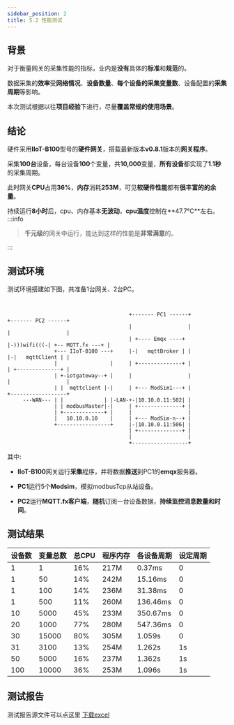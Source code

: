 ```yaml
---
sidebar_position: 2
title: 5.2 性能测试
---
```


## 背景

对于衡量网关的采集性能的指标，业内是**没有**具体的**标准**和**规范**的。

数据采集的**效率**受**网络情况**、**设备数量**、**每个设备的采集变量数**、设备配置的**采集周期**等影响。

本次测试根据以往**项目经验**下进行，尽量**覆盖常规的使用场景**。

## 结论

硬件采用**IIoT-B100**型号的**硬件网关**，搭载最新版本**v0.8.1**版本的**网关程序**。

采集**100台**设备，每台设备**100**个变量，共**10,000**变量，**所有设备**都实现了**1.1秒**的采集周期。

此时网关**CPU**占用**36%**，**内存**消耗**253M**，可见**软硬件性能**都有**很丰富的的余量**。

持续运行**8小时**后，cpu、内存基本**无波动**，**cpu温度**控制在**47.7℃**左右。
:::info

> **千元级**的网关中运行，能达到这样的性能是**非常满意**的。

:::


## 测试环境
测试环境搭建如下图，共准备1台网关、2台PC。
```

                                         
                                       +------- PC1 ------+            +------- PC2 ------+
                                       |                  |            |                  |
                                       | +---- Emqx ----+ |-)))wifi(((-| +-- MQTT.fx ---+ |
               +--- IIoT-B100 ---+     |-|   mqttBroker | |            |-|   mqttClient | |
               |                 |     | +--------------+ |            | +--------------+ |
               | +-iotgateway--+ |     |                  |            |                  |
               | |  mqttclient |-|     | +--- ModSim1---+ |            +------------------+
     ---WAN--- | |             | |-LAN-+-|10.10.0.11:502| |
               | | modbusMaster|-|     | +--------------+ |
               | +-------------+ |     |                  |
               |   10.10.0.10    |     | +--- ModSim-n--+ |
               +-----------------+     |-|10.10.0.11:506| |
                                       | +--------------+ |
                                       |                  |
                                       +------------------+
```
其中:
- **IIoT-B100**网关运行**采集**程序，并将数据**推送**到PC1的**emqx**服务器。

- **PC1**运行5个**Modsim**，模拟modbusTcp从站设备。

- **PC2**运行**MQTT.fx客户端**，**随机**订阅一台设备数据，**持续监控消息数量和时间**。

## 测试结果

|设备数	 |变量总数	|总CPU	|程序内存   |各设备周期	 |设定周期|
|-----	|--------  |---	   |-----	  |-----	   |-------|
|1      |1	       |16%	   |217M	  |0.37ms	   |0 |
|1	    |50	       |14%	   |242M      |15.16ms	   |0 |
|1	    |100	   |14%	   |236M	  |31.38ms	   |0 |
|1	    |500	   |11%	   |260M	  |136.46ms	   |0 |
|10	    |5000	   |45%	   |233M	  |350.67ms	   |0 |
|20	    |1000	   |77%	   |280M	  |547.36ms	   |0 |
|30	    |15000	   |80%	   |305M	  |1.059s	   |0 |
|31	    |3100	   |13%	   |254M	  |1.262s	   |1s |
|50	    |5000	   |16%	   |237M	  |1.362s	   |1s |
|100	|10000	   |36%	   |253M	  |1.096s	   |1s |

## 测试报告
测试报告源文件可以点这里
[下载excel](../../static/files/测试报告-iotgateway+iiot-b100.xlsx)